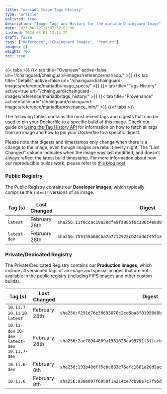 ```yaml
---
title: "mariadb Image Tags History"
type: "article"
unlisted: true
description: "Image Tags and History for the mariadb Chainguard Image"
date: 2023-06-22T11:07:52+02:00
lastmod: 2024-03-01 12:14:22
draft: false
tags: ["Reference", "Chainguard Images", "Product"]
images: []
weight: 700
toc: true
---
```


{{< tabs >}}
{{< tab title="Overview" active=false url="/chainguard/chainguard-images/reference/mariadb/" >}}
{{< tab title="Details" active=false url="/chainguard/chainguard-images/reference/mariadb/image_specs/" >}}
{{< tab title="Tags History" active=true url="/chainguard/chainguard-images/reference/mariadb/tags_history/" >}}
{{< tab title="Provenance" active=false url="/chainguard/chainguard-images/reference/mariadb/provenance_info/" >}}
{{</ tabs >}}

The following tables contains the most recent tags and digests that can be used to pin your Dockerfile to a specific build of this image. Check our guide on [Using the Tag History API](/chainguard/chainguard-images/using-the-tag-history-api/) for information on how to fetch all tags from an image and how to pin your Dockerfile to a specific digest.

Please note that digests and timestamps only change when there is a change to the image, even though images are rebuilt every night. The "Last Changed" column indicates when the image was last modified, and doesn't always reflect the latest build timestamp. For more information about how our reproducible builds work, please refer to [this blog post](https://www.chainguard.dev/unchained/reproducing-chainguards-reproducible-image-builds).

### Public Registry
The Public Registry contains our **Developer Images**, which typically comprise the `latest*` versions of an image.

| Tag (s)       | Last Changed  | Digest                                                                    |
|---------------|---------------|---------------------------------------------------------------------------|
|  `latest`     | February 28th | `sha256:11f0ccac19a3edfe9fa985f6c336c4e8d03b4bf0ac5d1ca21a4ff5c3b6749a7f` |
|  `latest-dev` | February 28th | `sha256:759159a60cba7a7712922cb24addf45f1a159bda5acf3dab54400f6c8582ff37` |


### Private/Dedicated Registry
The Private/Dedicated Registry contains our **Production Images**, which include all versioned tags of an image and special images that are not available in the public registry (including FIPS images and other custom builds).

| Tag (s)                                          | Last Changed  | Digest                                                                    |
|--------------------------------------------------|---------------|---------------------------------------------------------------------------|
|  `10.11.7` `10.11` `10` `latest`                 | February 28th | `sha256:f291e76e36693070c2ce5ba8f01950d0ba895e49286626870966c3e8d9455efe` |
|  `10.11-dev` `10-dev` `latest-dev` `10.11.7-dev` | February 28th | `sha256:2ae78944809a1531626aa99791f3ffceb56751f8054a9cbe27ae73a812d6501c` |
|  `10.11.6-dev`                                   | February 8th  | `sha256:191b40dff5cbc883e76afc1681a20d3ae9bbef9883cf046cc3f03c11f8abe29f` |
|  `10.11.6`                                       | February 8th  | `sha256:938e097f6958f1a214ce7cb98e7c7f95d579b3590137baae7f159b7bdc527e3f` |


